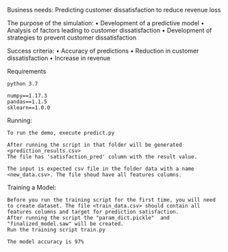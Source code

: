 Business needs: Predicting customer dissatisfaction to reduce revenue loss

The purpose of the simulation:
• Development of a predictive model
• Analysis of factors leading to customer dissatisfaction
• Development of strategies to prevent customer dissatisfaction

Success criteria:
• Accuracy of predictions
• Reduction in customer dissatisfaction
• Increase in revenue

Requirements

    python 3.7

    numpy==1.17.3
    pandas==1.1.5
    sklearn==1.0.0
    
Running:

    To run the demo, execute predict.py

    After running the script in that folder will be generated <prediction_results.csv> 
    The file has 'satisfaction_pred' column with the result value.

    The input is expected csv file in the folder data with a name <new_data.csv>. The file shoud have all features columns. 
    
Training a Model:

    Before you run the training script for the first time, you will need to create dataset. The file <train_data.csv> should contain all features columns and target for prediction satisfaction.
    After running the script the "param_dict.pickle"  and "finalized_model.saw" will be created.
    Run the training script train.py

    The model accuracy is 97%
